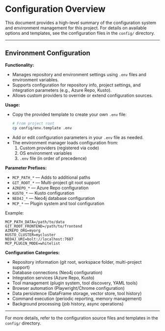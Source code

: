 # Configuration Overview

This document provides a high-level summary of the configuration system and environment management for this project. For details on available options and templates, see the configuration files in the `config/` directory.

---

## Environment Configuration

**Functionality:**
- Manages repository and environment settings using `.env` files and environment variables.
- Supports configuration for repository info, project settings, and integration parameters (e.g., Azure Repo, Kusto).
- Allows custom providers to override or extend configuration sources.

**Usage:**
- Copy the provided template to create your own `.env` file:
  ```bash
  # From project root
  cp config/env.template .env
  ```
- Add or edit configuration parameters in your `.env` file as needed.
- The environment manager loads configuration from:
  1. Custom providers (registered via code)
  2. OS environment variables
  3. `.env` file
  (in order of precedence)

**Parameter Prefixes:**
- `MCP_PATH_*` — Adds to additional paths
- `GIT_ROOT_*` — Multi-project git root support
- `AZREPO_*` — Azure Repo configuration
- `KUSTO_*` — Kusto configuration
- `NEO4J_*` — Neo4j database configuration
- `MCP_*` — Plugin system and tool configuration

Example:
```
MCP_PATH_DATA=/path/to/data
GIT_ROOT_FRONTEND=/path/to/frontend
AZREPO_ORG=myorg
KUSTO_CLUSTER=mycluster
NEO4J_URI=bolt://localhost:7687
MCP_PLUGIN_MODE=whitelist
```

**Configuration Categories:**
- Repository information (git root, workspace folder, multi-project support)
- Database connections (Neo4j configuration)
- Integration services (Azure Repo, Kusto)
- Tool management (plugin system, tool discovery, YAML tools)
- Browser automation (Playwright/Chrome configuration)
- Data persistence (DataFrame storage, vector store, tool history)
- Command execution (periodic reporting, memory management)
- Background processing (job history, async operations)

---

For more details, refer to the configuration source files and templates in the `config/` directory.
